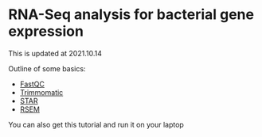 # RNA-Seq analysis for bacterial gene expression

This is updated at 2021.10.14

Outline of some basics:

* [FastQC](../examples/Notebook/Notebook%20Basics.ipynb)
* [Trimmomatic](http://www.usadellab.org/cms/?page=trimmomatic)
* [STAR](https://github.com/alexdobin/STAR)
* [RSEM](https://github.com/deweylab/RSEM)

You can also get this tutorial and run it on your laptop
